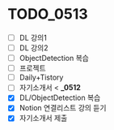 # TODO_0513
- [ ] DL 강의1
- [ ] DL 강의2
- [ ] ObjectDetection 복습
- [ ] 프로젝트
- [ ] Daily+Tistory
- [ ] 자기소개서
<
**_0512**
- [x] DL/ObjectDetection 복습
- [x] Notion 연결리스트 강의 듣기
- [x] 자기소개서 제출
